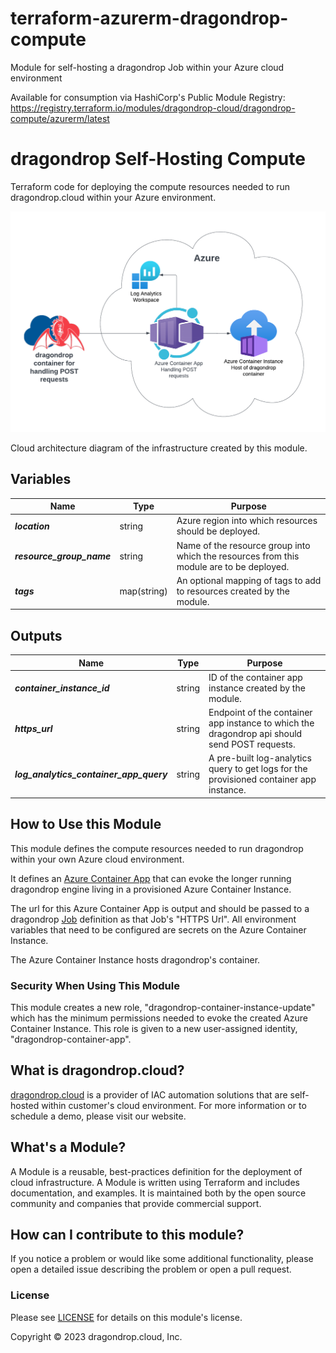 # terraform-azurerm-dragondrop-compute
Module for self-hosting a dragondrop Job within your Azure cloud environment

Available for consumption via HashiCorp's Public Module Registry: https://registry.terraform.io/modules/dragondrop-cloud/dragondrop-compute/azurerm/latest

# dragondrop Self-Hosting Compute
Terraform code for deploying the compute resources needed to run dragondrop.cloud within your Azure environment.

![Azure infrastructure Module](images/2023-06-14-azure-module.png)

Cloud architecture diagram of the infrastructure created by this module.

## Variables

| Name                      | Type        | Purpose                                                                                         |
|---------------------------|-------------|-------------------------------------------------------------------------------------------------|
| **_location_**            | string      | Azure region into which resources should be deployed.                                           |
| **_resource_group_name_** | string      | Name of the resource group into which the resources from this module are to be deployed.        |
| **_tags_**                | map(string) | An optional mapping of tags to add to resources created by the module.                          |

## Outputs

| Name                                    | Type   | Purpose                                                                                       |
|-----------------------------------------|--------|-----------------------------------------------------------------------------------------------|
| **_container_instance_id_**             | string | ID of the container app instance created by the module.                                       |
| **_https_url_**                         | string | Endpoint of the container app instance to which the dragondrop api should send POST requests. |
| **_log_analytics_container_app_query_** | string | A pre-built log-analytics query to get logs for the provisioned container app instance.       |


## How to Use this Module
This module defines the compute resources needed to run dragondrop within your own Azure cloud environment.

It defines an [Azure Container App](https://github.com/dragondrop-cloud/container-instance-http-trigger) that can
evoke the longer running dragondrop engine living in a provisioned Azure Container Instance.

The url for this Azure Container App is output and should be passed to a dragondrop [Job](https://docs.dragondrop.cloud/product-docs/getting-started/creating-a-job)
definition as that Job's "HTTPS Url". All environment variables that need to be configured are secrets on the Azure Container Instance.

The Azure Container Instance hosts dragondrop's container.

### Security When Using This Module
This module creates a new role, "dragondrop-container-instance-update" which has the minimum permissions needed to evoke
the created Azure Container Instance. This role is given to a new user-assigned identity, "dragondrop-container-app".

## What is dragondrop.cloud?
[dragondrop.cloud](https://dragondrop.cloud) is a provider of IAC automation solutions that are self-hosted
within customer's cloud environment. For more information or to schedule a demo, please visit our website.

## What's a Module?
A Module is a reusable, best-practices definition for the deployment of cloud infrastructure.
A Module is written using Terraform and includes documentation, and examples.
It is maintained both by the open source community and companies that provide commercial support.

## How can I contribute to this module?
If you notice a problem or would like some additional functionality, please open a detailed issue describing
the problem or open a pull request.

### License
Please see [LICENSE](LICENSE) for details on this module's license.

Copyright © 2023 dragondrop.cloud, Inc.
